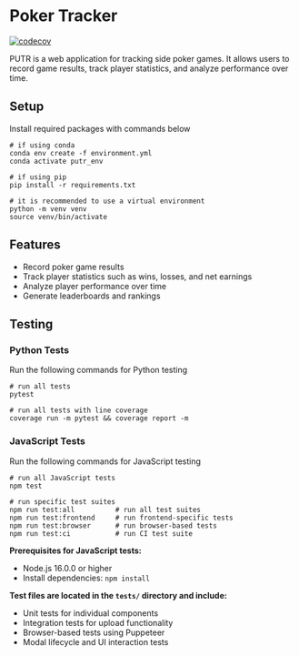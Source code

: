 # Poker Tracker

[![codecov](https://codecov.io/github/samfeldman824/putr/branch/main/graph/badge.svg?token=DXNQHZ39YZ)](https://codecov.io/github/samfeldman824/putr)


PUTR is a web application for tracking side poker games. It allows users to record game results, track player statistics, and analyze performance over time.

## Setup

Install required packages with commands below
```
# if using conda
conda env create -f environment.yml
conda activate putr_env

# if using pip
pip install -r requirements.txt

# it is recommended to use a virtual environment
python -m venv venv
source venv/bin/activate
```


## Features

- Record poker game results
- Track player statistics such as wins, losses, and net earnings
- Analyze player performance over time
- Generate leaderboards and rankings

## Testing

### Python Tests

Run the following commands for Python testing

```
# run all tests
pytest

# run all tests with line coverage
coverage run -m pytest && coverage report -m
```

### JavaScript Tests

Run the following commands for JavaScript testing

```
# run all JavaScript tests
npm test

# run specific test suites
npm run test:all          # run all test suites
npm run test:frontend     # run frontend-specific tests
npm run test:browser      # run browser-based tests
npm run test:ci           # run CI test suite
```

**Prerequisites for JavaScript tests:**
- Node.js 16.0.0 or higher
- Install dependencies: `npm install`

**Test files are located in the `tests/` directory and include:**
- Unit tests for individual components
- Integration tests for upload functionality
- Browser-based tests using Puppeteer
- Modal lifecycle and UI interaction tests

